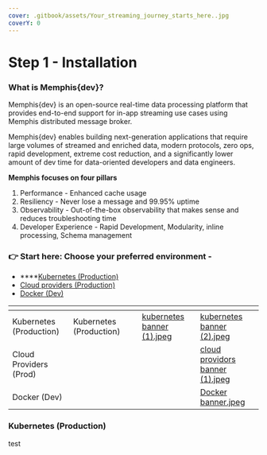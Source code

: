 ```yaml
---
cover: .gitbook/assets/Your_streaming_journey_starts_here..jpg
coverY: 0
---
```


# Step 1 - Installation

### What is Memphis{dev}?

Memphis{dev} is an open-source real-time data processing platform that provides end-to-end support for in-app streaming use cases using Memphis distributed message broker.&#x20;

Memphis{dev} enables building next-generation applications that require large volumes of streamed and enriched data, modern protocols, zero ops, rapid development, extreme cost reduction, and a significantly lower amount of dev time for data-oriented developers and data engineers.

**Memphis focuses on four pillars**

1. Performance - Enhanced cache usage
2. Resiliency - Never lose a message and 99.95% uptime
3. Observability - Out-of-the-box observability that makes sense and reduces troubleshooting time
4. Developer Experience - Rapid Development, Modularity, inline processing, Schema management

### 👉 **Start here: Choose your preferred environment -**&#x20;

* ****[Kubernetes (Production)](deployment/kubernetes.md)
* [Cloud providers (Production)](deployment/cloud-deployment/)
* [Docker (Dev)](deployment/docker-compose.md#step-1-download-compose.yaml-file)

<table data-view="cards"><thead><tr><th></th><th data-hidden></th><th data-hidden></th><th data-hidden data-type="files"></th><th data-hidden data-card-cover data-type="files"></th></tr></thead><tbody><tr><td>Kubernetes (Production)</td><td>Kubernetes (Production)</td><td></td><td><a href=".gitbook/assets/kubernetes banner (1).jpeg">kubernetes banner (1).jpeg</a></td><td><a href=".gitbook/assets/kubernetes banner (2).jpeg">kubernetes banner (2).jpeg</a></td></tr><tr><td>Cloud Providers (Prod)</td><td></td><td></td><td></td><td><a href=".gitbook/assets/cloud providors banner (1).jpeg">cloud providors banner (1).jpeg</a></td></tr><tr><td>Docker (Dev)</td><td></td><td></td><td></td><td><a href=".gitbook/assets/Docker banner.jpeg">Docker banner.jpeg</a></td></tr></tbody></table>

### Kubernetes (Production)

test

